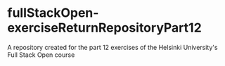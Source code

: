 # fullStackOpen-exerciseReturnRepositoryPart12
A repository created for the part 12 exercises of the Helsinki University's Full Stack Open course
